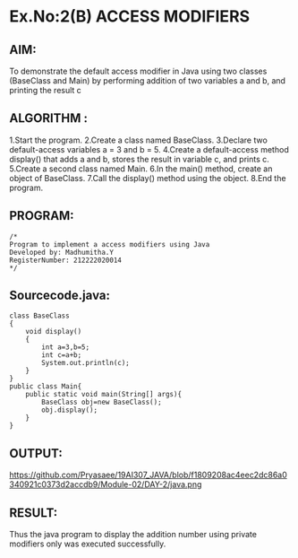 # Ex.No:2(B) ACCESS MODIFIERS

## AIM:
To demonstrate the default access modifier in Java using two classes (BaseClass and Main) by performing addition of two variables a and b, and printing the result c
## ALGORITHM :
1.Start the program.
2.Create a class named BaseClass.
3.Declare two default-access variables a = 3 and b = 5.
4.Create a default-access method display() that adds a and b, stores the result in variable c, and prints c.
5.Create a second class named Main.
6.In the main() method, create an object of BaseClass.
7.Call the display() method using the object.
8.End the program.





## PROGRAM:
 ```
/*
Program to implement a access modifiers using Java
Developed by: Madhumitha.Y
RegisterNumber: 212222020014
*/
```

## Sourcecode.java:
```
class BaseClass
{
    void display()
    {
        int a=3,b=5;
        int c=a+b;
        System.out.println(c);
    }
}
public class Main{
    public static void main(String[] args){
        BaseClass obj=new BaseClass();
        obj.display();
    }
}
```







## OUTPUT:
https://github.com/Pryasaee/19AI307_JAVA/blob/f1809208ac4eec2dc86a0340921c0373d2accdb9/Module-02/DAY-2/java.png




## RESULT:
Thus the java program to display the addition number using private modifiers only was executed successfully.


